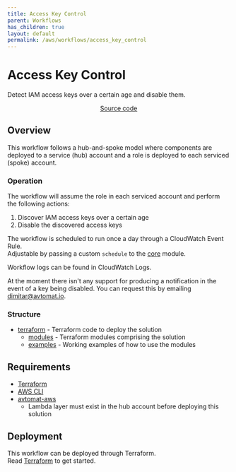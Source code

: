 ```yaml
---
title: Access Key Control
parent: Workflows
has_children: true
layout: default
permalink: /aws/workflows/access_key_control
---
```


# Access Key Control

Detect IAM access keys over a certain age and disable them.<br/>

<p align="center">
   <a href="https://github.com/avtomat-hub/aws-workflow-access-key-control">Source code</a>
</p>

## Overview

This workflow follows a hub-and-spoke model where components are deployed to a service (hub) account and a role is deployed to each serviced (spoke) account.

### Operation
The workflow will assume the role in each serviced account and perform the following actions:
1. Discover IAM access keys over a certain age
2. Disable the discovered access keys

The workflow is scheduled to run once a day through a CloudWatch Event Rule.<br/> Adjustable by passing a custom `schedule` to the [core](terraform/modules/core) module.<br/>

Workflow logs can be found in CloudWatch Logs.

At the moment there isn't any support for producing a notification in the event of a key being disabled.
You can request this by emailing [dimitar@avtomat.io](mailto:dimitar@avtomat.io).

### Structure

- [terraform](https://github.com/avtomat-hub/aws-workflow-access-key-control/tree/main/terraform) - Terraform code to deploy the solution
  - [modules](https://github.com/avtomat-hub/aws-workflow-access-key-control/tree/main/terraform/modules) - Terraform modules comprising the solution
  - [examples](https://github.com/avtomat-hub/aws-workflow-access-key-control/tree/main/terraform/examples) - Working examples of how to use the modules


## Requirements

- <a href="https://developer.hashicorp.com/terraform/install" target="_blank">Terraform</a>
- <a href="https://docs.aws.amazon.com/cli/latest/userguide/cli-chap-getting-started.html" target="_blank">AWS CLI</a>
- [avtomat-aws](/aws/deploy)
  - Lambda layer must exist in the hub account before deploying this solution


## Deployment

This workflow can be deployed through Terraform.<br/>
Read [Terraform](/aws/workflows/access_key_control/terraform) to get started.